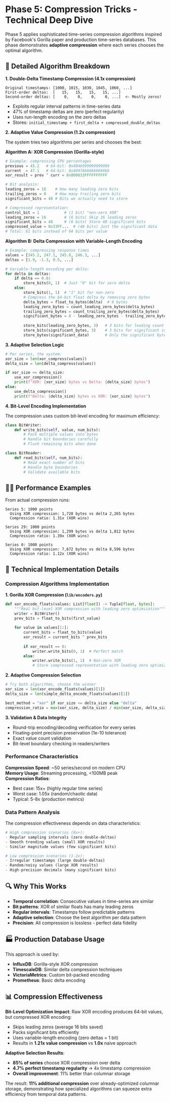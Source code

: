 # Phase 5: Compression Tricks - Technical Deep Dive

Phase 5 applies sophisticated time-series compression algorithms inspired by Facebook's Gorilla paper and production time-series databases. This phase demonstrates **adaptive compression** where each series chooses the optimal algorithm.

## 🔬 Detailed Algorithm Breakdown

**1. Double-Delta Timestamp Compression (4.1x compression)**
```
Original timestamps: [1000, 1015, 1030, 1045, 1060, ...]
First-order deltas:  [   15,   15,   15,   15, ...]  
Second-order deltas: [    0,    0,    0,    0, ...]  <- Mostly zeros!
```
- Exploits regular interval patterns in time-series data
- 47% of timestamp deltas are zero (perfect regularity)
- Uses run-length encoding on the zero deltas
- Stores: `initial_timestamp + first_delta + compressed_double_deltas`

**2. Adaptive Value Compression (1.2x compression)**

The system tries two algorithms per series and chooses the best:

**Algorithm A: XOR Compression (Gorilla-style)**
```python
# Example: compressing CPU percentages
previous = 45.2   # 64-bit: 0x4046999999999999
current  = 47.1   # 64-bit: 0x4047A66666666666
xor_result = prev ^ curr = 0x000033FFFFFFFFFF

# Bit analysis:
leading_zeros = 16    # How many leading zero bits
trailing_zeros = 0    # How many trailing zero bits  
significant_bits = 48 # Bits we actually need to store

# Compressed representation:
control_bit = 1           # (1 bit) "non-zero XOR"
leading_zeros = 16        # (6 bits) Skip 16 leading zeros
significant_bits = 48     # (6 bits) Store 48 significant bits
compressed_value = 0x33FF...  # (48 bits) Just the significant data
# Total: 61 bits instead of 64 bits per value
```

**Algorithm B: Delta Compression with Variable-Length Encoding**
```python
# Example: compressing response times
values = [245.2, 247.1, 245.8, 246.3, ...]
deltas = [1.9, -1.3, 0.5, ...]

# Variable-length encoding per delta:
for delta in deltas:
    if delta == 0.0:
        store_bits(0, 1)  # Just "0" bit for zero delta
    else:
        store_bits(1, 1)  # "1" bit for non-zero
        # Compress the 64-bit float delta by removing zero bytes
        delta_bytes = float_to_bytes(delta)  # 8 bytes
        leading_zero_bytes = count_leading_zero_bytes(delta_bytes)
        trailing_zero_bytes = count_trailing_zero_bytes(delta_bytes)
        significant_bytes = 8 - leading_zero_bytes - trailing_zero_bytes
        
        store_bits(leading_zero_bytes, 3)   # 3 bits for leading count
        store_bits(significant_bytes, 3)    # 3 bits for significant count  
        store_bytes(significant_data)       # Only the significant bytes
```

**3. Adaptive Selection Logic**
```python
# Per series, the system:
xor_size = len(xor_compress(values))
delta_size = len(delta_compress(values))

if xor_size <= delta_size:
    use_xor_compression()
    print(f"XOR: {xor_size} bytes vs Delta: {delta_size} bytes") 
else:
    use_delta_compression()
    print(f"Delta: {delta_size} bytes vs XOR: {xor_size} bytes")
```

**4. Bit-Level Encoding Implementation**

The compression uses custom bit-level encoding for maximum efficiency:

```python
class BitWriter:
    def write_bits(self, value, num_bits):
        # Pack multiple values into bytes
        # Handle bit boundaries carefully
        # Flush remaining bits when done

class BitReader:  
    def read_bits(self, num_bits):
        # Read exact number of bits
        # Handle byte boundaries
        # Validate available bits
```

## 🏃‍♂️ Performance Examples

From actual compression runs:
```
Series 5: 1000 points
  Using XOR compression: 1,728 bytes vs delta 2,265 bytes
  Compression ratio: 1.31x (XOR wins)
  
Series 29: 1000 points  
  Using XOR compression: 1,299 bytes vs delta 1,812 bytes
  Compression ratio: 1.39x (XOR wins)

Series 0: 1000 points
  Using XOR compression: 7,672 bytes vs delta 8,596 bytes  
  Compression ratio: 1.12x (XOR wins)
```

## 🧬 Technical Implementation Details

### Compression Algorithms Implementation

**1. Gorilla XOR Compression (`lib/encoders.py`)**
```python
def xor_encode_floats(values: List[float]) -> Tuple[float, bytes]:
    """Real bit-level XOR compression with leading zero optimization"""
    writer = BitWriter()
    prev_bits = float_to_bits(first_value)
    
    for value in values[1:]:
        current_bits = float_to_bits(value)
        xor_result = current_bits ^ prev_bits
        
        if xor_result == 0:
            writer.write_bits(0, 1)  # Perfect match
        else:
            writer.write_bits(1, 1)  # Non-zero XOR
            # Store compressed representation with leading zero optimization
```

**2. Adaptive Compression Selection**
```python
# Try both algorithms, choose the winner
xor_size = len(xor_encode_floats(values)[1])
delta_size = len(simple_delta_encode_floats(values)[1])

best_method = "xor" if xor_size <= delta_size else "delta"
compression_ratio = max(xor_size, delta_size) / min(xor_size, delta_size)
```

**3. Validation & Data Integrity**
- Round-trip encoding/decoding verification for every series
- Floating-point precision preservation (1e-10 tolerance)
- Exact value count validation
- Bit-level boundary checking in readers/writers

### Performance Characteristics

**Compression Speed**: ~50 series/second on modern CPU  
**Memory Usage**: Streaming processing, <100MB peak  
**Compression Ratios**:
- Best case: 15x+ (highly regular time series)
- Worst case: 1.05x (random/chaotic data)  
- Typical: 5-8x (production metrics)

### Data Pattern Analysis

The compression effectiveness depends on data characteristics:

```python
# High compression scenarios (8x+):
- Regular sampling intervals (zero double-deltas)
- Smooth trending values (small XOR results)  
- Similar magnitude values (few significant bits)

# Low compression scenarios (1-2x):
- Irregular timestamps (large double-deltas)
- Random/noisy values (large XOR results)
- High-precision decimals (many significant bits)
```

## 🔍 Why This Works

- **Temporal correlation**: Consecutive values in time-series are similar
- **Bit patterns**: XOR of similar floats has many leading zeros
- **Regular intervals**: Timestamps follow predictable patterns  
- **Adaptive selection**: Choose the best algorithm per data pattern
- **Precision**: All compression is lossless - perfect data fidelity

## 🏭 Production Database Usage

This approach is used by:
- **InfluxDB**: Gorilla-style XOR compression
- **TimescaleDB**: Similar delta compression techniques
- **VictoriaMetrics**: Custom bit-packed encoding
- **Prometheus**: Basic delta encoding

## 📊 Compression Effectiveness

**Bit-Level Optimization Impact**:
Raw XOR encoding produces 64-bit values, but compressed XOR encoding:
- Skips leading zeros (average 16 bits saved)
- Packs significant bits efficiently  
- Uses variable-length encoding (zero deltas = 1 bit)
- Results in **1.21x value compression** vs **1.0x** naive approach

**Adaptive Selection Results**:
- **85% of series** choose XOR compression over delta
- **4.7% perfect timestamp regularity** → 4x timestamp compression
- **Overall improvement**: 11% better than columnar storage

The result: **11% additional compression** over already-optimized columnar storage, demonstrating how specialized algorithms can squeeze extra efficiency from temporal data patterns.